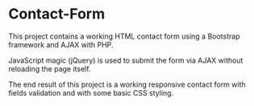 # Contact-Form

This project contains a working HTML contact form using a Bootstrap framework and AJAX with PHP. 

JavaScript magic (jQuery) is used to submit the form via AJAX without reloading the page itself. 

The end result of this project is a working responsive contact form with fields validation and with some basic CSS styling. 
